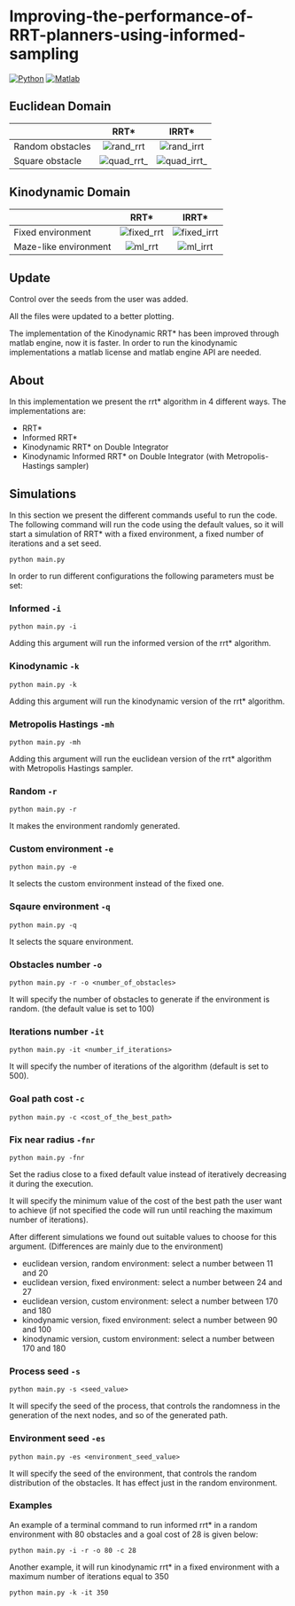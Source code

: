 # Improving-the-performance-of-RRT-planners-using-informed-sampling
<!-- PROJECT SHIELDS -->
[![Python][python-shield]][python-url]
[![Matlab][maltab-shield]][matlab-url]

## Euclidean Domain
|    | RRT* | IRRT* |
| ------------- |:-------:|:------:|
| Random obstacles | ![rand_rrt](https://github.com/ABorghini/Improving-the-performance-of-RRT-planners-using-informed-sampling/assets/87773518/ff2a6c7b-8ede-494f-a5df-dce4e8e30775) | ![rand_irrt](https://github.com/ABorghini/Improving-the-performance-of-RRT-planners-using-informed-sampling/assets/87773518/b8b05cdc-ed47-40fe-88e1-db25e082af42) |
| Square obstacle  | ![quad_rrt_](https://github.com/ABorghini/Improving-the-performance-of-RRT-planners-using-informed-sampling/assets/87773518/a49b9cdc-8fea-4e66-8448-31197a92dae7) | ![quad_irrt_](https://github.com/ABorghini/Improving-the-performance-of-RRT-planners-using-informed-sampling/assets/87773518/ed7510fc-22d6-41bb-adbb-4e9a08f070fd) |

## Kinodynamic Domain
|    | RRT* | IRRT* |
| ------------- |:-------:|:------:|
| Fixed environment | ![fixed_rrt](https://github.com/ABorghini/Improving-the-performance-of-RRT-planners-using-informed-sampling/assets/87773518/6f043381-c945-45fc-92ac-a2ef1d175a99) | ![fixed_irrt](https://github.com/ABorghini/Improving-the-performance-of-RRT-planners-using-informed-sampling/assets/87773518/6648c600-fb7a-46cc-af44-4f62f7fda039) | 
| Maze-like environment | ![ml_rrt](https://github.com/ABorghini/Improving-the-performance-of-RRT-planners-using-informed-sampling/assets/87773518/05a9722c-8c4a-417c-8fc7-ebf79a3f3400) | ![ml_irrt](https://github.com/ABorghini/Improving-the-performance-of-RRT-planners-using-informed-sampling/assets/87773518/85d23e7a-2e78-4d27-bb81-47b6a933d0a4) |

## Update
Control over the seeds from the user was added.

All the files were updated to a better plotting.

The implementation of the Kinodynamic RRT* has been improved through matlab engine, now it is faster.
In order to run the kinodynamic implementations a matlab license and matlab engine API are needed.

## About
In this implementation we present the rrt* algorithm in 4 different ways. The implementations are:
* RRT*
* Informed RRT*
* Kinodynamic RRT* on Double Integrator
* Kinodynamic Informed RRT* on Double Integrator (with Metropolis-Hastings sampler) 

## Simulations
In this section we present the different commands useful to run the code.
The following command will run the code using the default values, so it will start a simulation of RRT* with a fixed environment, a fixed number of iterations and a set seed.
```
python main.py
```

In order to run different configurations the following parameters must be set:
### Informed `-i`
```
python main.py -i
```

Adding this argument will run the informed version of the rrt* algorithm.

### Kinodynamic `-k`
```
python main.py -k
```
Adding this argument will run the kinodynamic version of the rrt* algorithm.

### Metropolis Hastings `-mh`
```
python main.py -mh
```
Adding this argument will run the euclidean version of the rrt* algorithm with Metropolis Hastings sampler.

### Random `-r`
```
python main.py -r
```
It makes the environment randomly generated.

### Custom environment `-e`
```
python main.py -e
```
It selects the custom environment instead of the fixed one.

### Sqaure environment `-q`
```
python main.py -q
```
It selects the square environment.

### Obstacles number `-o`
```
python main.py -r -o <number_of_obstacles>
```
It will specify the number of obstacles to generate if the environment is random. (the default value is set to 100)

### Iterations number `-it`
```
python main.py -it <number_if_iterations>
``` 
It will specify the number of iterations of the algorithm (default is set to 500).

### Goal path cost `-c`
```
python main.py -c <cost_of_the_best_path>
```
### Fix near radius `-fnr`
```
python main.py -fnr
```
Set the radius close to a fixed default value instead of iteratively decreasing it during the execution.

It will specify the minimum value of the cost of the best path the user want to achieve (if not specified the code will run until reaching the maximum number of iterations).

After different simulations we found out suitable values to choose for this argument. (Differences are mainly due to the environment)
* euclidean version, random environment: select a number between 11 and 20
* euclidean version, fixed environment: select a number between 24 and 27
* euclidean version, custom environment: select a number between 170 and 180
* kinodynamic version, fixed environment: select a number between 90 and 100
* kinodynamic version, custom environment: select a number between 170 and 180

### Process seed `-s`
```
python main.py -s <seed_value>
```
It will specify the seed of the process, that controls the randomness in the generation of the next nodes, and so of the generated path.

### Environment seed `-es`
```
python main.py -es <environment_seed_value>
```
It will specify the seed of the environment, that controls the random distribution of the obstacles. It has effect just in the random environment.

### Examples
An example of a terminal command to run informed rrt* in a random environment with 80 obstacles and a goal cost of 28 is given below:
```
python main.py -i -r -o 80 -c 28
```
Another example, it will run kinodynamic rrt* in a fixed environment with a maximum number of iterations equal to 350
```
python main.py -k -it 350
```
<!-- MARKDOWN LINKS & IMAGES -->
<!-- https://www.markdownguide.org/basic-syntax/#reference-style-links -->

[python-shield]: https://img.shields.io/badge/python-v3.10-brightgreen
[python-url]: https://www.python.org/downloads/release/python-3100/
[maltab-shield]: https://img.shields.io/badge/matlab-v2023a-brightgreen
[matlab-url]: https://it.mathworks.com/products/matlab
